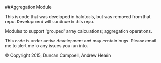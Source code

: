 ##Aggregation Module

This is code that was developed in halotools, but was removed from that repo.  Development
will continue in this repo.

Modules to support 'grouped' array calculations; aggregation operations.

This code is under active development and may contain bugs.  Please email me to alert me 
to any issues you run into.

&copy; Copyright 2015, Duncan Campbell, Andrew Hearin
